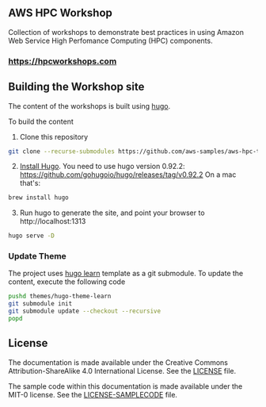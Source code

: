 ## AWS HPC Workshop


Collection of workshops to demonstrate best practices in using Amazon Web Service High Perfomance Computing (HPC) components.

### https://hpcworkshops.com

## Building the Workshop site

The content of the workshops is built using [hugo](https://gohugo.io/).

To build the content
1. Clone this repository
```bash
git clone --recurse-submodules https://github.com/aws-samples/aws-hpc-tutorials.git
```
2. [Install Hugo](https://gohugo.io/getting-started/installing/). You need to use hugo version 0.92.2: https://github.com/gohugoio/hugo/releases/tag/v0.92.2 On a mac that's:
```bash
brew install hugo
```
3. Run hugo to generate the site, and point your browser to http://localhost:1313
```bash
hugo serve -D
```

### Update Theme

The project uses [hugo learn](https://github.com/matcornic/hugo-theme-learn/) template as a git submodule. To update the content, execute the following code
```bash
pushd themes/hugo-theme-learn
git submodule init
git submodule update --checkout --recursive
popd
```

## License

The documentation is made available under the Creative Commons Attribution-ShareAlike 4.0 International License. See the [LICENSE](LICENSE) file.

The sample code within this documentation is made available under the MIT-0 license. See the [LICENSE-SAMPLECODE](LICENSE-SAMPLECODE) file.
